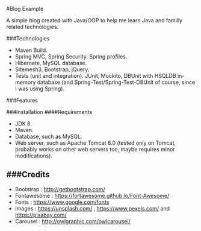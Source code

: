 #Blog Example

A simple blog created with Java/OOP to help me learn Java and familly related technologies.

###Technologies
- Maven Build.
- Spring MVC, Spring Security. Spring profiles.
- Hibernate, MySQL database.
- Sitemesh3, Bootstrap, jQuery.
- Tests (unit and integration). JUnit, Mockito, DBUnit with HSQLDB in-memory database (and Spring-Test/Spring-Test-DBUnit of course, since I was using Spring).

###Features


###Installation
####Requirements
- JDK 8.
- Maven.
- Database, such as MySQL.
- Web server, such as Apache Tomcat 8.0 (tested only on Tomcat, probably works on other web servers too, maybe requires minor modifications).



###Credits 
--------- 
- Bootstrap : http://getbootstrap.com/
- Fontawesome : https://fortawesome.github.io/Font-Awesome/
- Fonts : https://www.google.com/fonts
- Images : https://unsplash.com/ , https://www.pexels.com/ and https://pixabay.com/
- Carousel : http://owlgraphic.com/owlcarousel/
